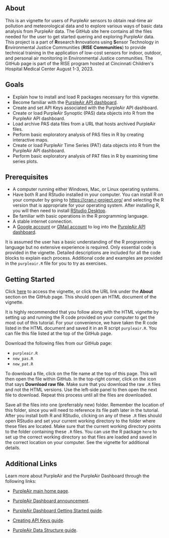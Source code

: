 ## About

This is an vignette for users of PurpleAir sensors to obtain real-time air pollution and meteorological data and to explore various ways of basic data analysis from PurpleAir data. The GitHub site here contains all the files needed for the user to get started quering and exploring PurpleAir data. This project is a part of **R**esearch **I**nnovations using **S**ensor Technology in **E**nvironmental Justice Communities (**RISE Communities**) to provide technical training in the application of low-cost sensors for indoor, outdoor, and personal air monitoring in Environmental Justice communities. The GitHub page is part of the RISE program hosted at Cincinnati Children's Hospital Medical Center August 1-3, 2023.

## Goals

-   Explain how to install and load R packages necessary for this vignette.
-   Become familiar with the [PurpleAir API dashboard](https://develop.purpleair.com/keys).
-   Create and set API Keys associated with the PurpleAir API dashboard.
-   Create or load PurpleAir Synoptic (PAS) data objects into R from the PurpleAir API dashboard.
-   Load archive PAS data files from a URL that hosts archived PurpleAir files.
-   Perform basic exploratory analysis of PAS files in R by creating interactive maps.
-   Create or load PurpleAir Time Series (PAT) data objects into R from the PurpleAir API dashboard.
-   Perform basic exploratory analysis of PAT files in R by examining time series plots.

## Prerequisites

-   A computer running either Windows, Mac, or Linux operating systems.
-   Have both R and RStudio installed in your computer. You can install R on your computer by going to <https://cran.r-project.org/> and selecting the R version that is appropriate for your operating system. After installing R, you will then need to install [RStudio Desktop](https://posit.co/download/rstudio-desktop/).
-   Be familiar with basic operations in the R programming language.
-   A stable internet connection.
-   A [Google account](https://support.google.com/accounts/answer/27441?hl=en) or [GMail account](https://support.google.com/mail/answer/56256?hl=en) to log into the [PurpleAir API dashboard](https://develop.purpleair.com/keys).

It is assumed the user has a basic understanding of the R programming language but no extensive experience is required. Only essential code is provided in the vignette. Detailed descriptions are included for all the code blocks to explain each process. Additional code and examples are provided in the `purpleair.R` file for you to try as exercises.

## Getting Started

Click [here](https://geomarker.io/purple_air_data_in_R/) to access the vignette, or click the URL link under the **About** section on the GitHub page. This should open an HTML document of the vignette.

It is highly recommended that you follow along with the HTML vignette by setting up and running the R code provided on your computer to get the most out of this tutorial. For your convenience, we have taken the R code listed in the HTML document and saved it in an R script `purpleair.R`. You can file this file listed at the top of the GitHub page.

Download the following files from our GitHub page:
-   `purpleair.R`
-   `new_pas.R`
-   `new_pat.R`

To download a file, click on the file name at the top of this page. This will then open the file within GitHub. In the top-right corner, click on the icon that says **Download raw file**. Make sure that you download the raw `.R` files and not the HTML versions. Use the left-side panel to then open the next file to download. Repeat this process until all the files are downloaded.


Save all the files into one (preferrably new) folder. Remember the location of this folder, since you will need to reference its file path later in the tutorial. After you install both R and RStudio, clicking on any of these `.R` files should open RStudio and set your current working directory to the folder where these files are located. Make sure that the current working directory points to the folder containing these `.R` files. You can use the R package `here` to set up the correct working directory so that files are loaded and saved in the correct location on your computer. See the vignette for additional details.

## Additional Links

Learn more about PurpleAir and the PurpleAir Dashboard through the following links:

-   [PurpleAir main home page](https://www2.purpleair.com/).

-   [PurpleAir Dashboard announcement](https://www2.purpleair.com/blogs/blog-home/purpleair-s-new-api-dashboard-data-download-tool-release).

-   [PurpleAir Dashboard Getting Started guide](https://community.purpleair.com/t/new-api-dashboard/3981).

-   [Creating API Keys guide](https://community.purpleair.com/t/creating-api-keys/3951).

-   [PurpleAir Data Structure guide](https://api.purpleair.com/#api-sensors-get-sensor-data).
